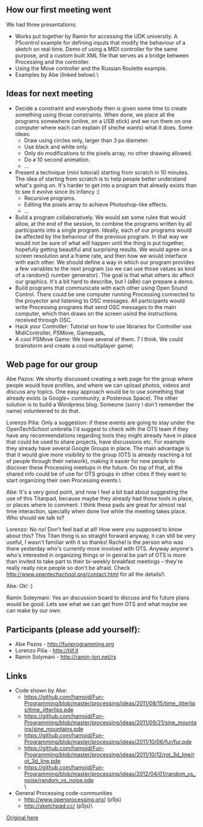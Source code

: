 ## How our first meeting went

We had three presentations:

-   Works put together by Ramin for accessing the UDK university. A
    P5control example for defining inputs that modify the behaviour of a
    sketch on real time. Demo of using a MIDI controller for the same
    purpose, and a custom built XML file that serves as a bridge between
    Processing and the controller.
-   Using the Move controller and the Russian Roulette example.
-   Examples by Abe (linked below).\

## Ideas for next meeting

-   Decide a constraint and everybody then is given some time to create
    something using those constraints. When done, we place all the
    programs somewhere (online, on a USB stick) and we run them on one
    computer where each can explain (if she/he wants) what it does. Some
    ideas:
    -   Draw using circles only, larger than 3 px diameter.
    -   Use black and white only.
    -   Only do modifications to the pixels array, no other drawing
        allowed.
    -   Do a 10 second animation.
    -   ...
-   Present a technique (mini tutorial) starting from scratch in 10
    minutes. The idea of starting from scratch is to help people better
    understand what's going on. It's harder to get into a program that
    already exists than to see it evolve since its infancy :)
    -   Recursive programs.
    -   Editing the pixels array to achieve Photoshop-like effects.
    -   ...
-   Build a program collaboratively. We would set some rules that would
    allow, at the end of the session, to combine the programs written by
    all participants into a single program. Ideally, each of our
    programs would be affected by the behaviour of the previous program.
    In that way we would not be sure of what will happen until the thing
    is put together, hopefully getting beautiful and surprising results.
    We would agree on a screen resolution and a frame rate, and then how
    we would interface with each other. We should define a way in which
    our program provides a few variables to the next program (so we can
    use those values as kind of a random() number generator). The goal
    is that what others do affect our graphics. It's a bit hard to
    describe, but I (aBe) can prepare a demo.
-   Build programs that communicate with each other using Open Sound
    Control. There could be one computer running Processing connected to
    the proyector and listening to OSC messages. All participants would
    write Processing programs that send OSC messages to the main
    computer, which then draws on the screen usind the instructions
    received through OSC.
-   Hack your Controller: Tutorial on how to use libraries for
    Controller use MidiController, PSMove, Gamepads,  
-   A cool PSMove Game: We have several of them. 7 I think. We could
    brainstorm and create a cool multiplayer game\

## Web page for our group

Abe Pazos: We shortly discussed creating a web page for the group where people
would have profiles, and where we can upload photos, videos and discuss
any topics. One easy approach would be to use something that already
exists (a Google+ community, a Posterous Space). The other solution is
to build a Wordpress blog. Someone (sorry I don't remember the name)
volunteered to do that.

Lorenzo Pilia: Only a suggestion: if these events are going to stay under the
OpenTechSchool umbrella I'd suggest to check with the OTS team if they
have any recommendations regarding tools they might already have in
place that could be used to share projects, have discussions etc. For
example they already have several Google Groups in place. The main
advantage is that it would give more visibility to the group (OTS is
already reaching a lot of people through their network), making it
easier for new people to discover these Processing meetups in the
future. On top of that, all the shared info could be of use for OTS
groups in other cities if they want to start organizing their own
Processing events.\

Abe: It's a very good point, and now I feel a bit bad about suggesting the
use of this Titanpad, because maybe they already had those tools in
place, or places where to comment. I think these pads are great for
almost real time interaction, specially when done live while the meeting
takes place. Who should we talk to?

Lorenzo: No no! Don't feel bad at all! How were you supposed to know about this?
This Titan thing is so straight forward anyway, it can still be very
useful, I wasn't familiar with it so thanks! Rachel is the person who
was there yesterday who's currently more involved with OTS. Anyway
anyone's who's interested in organizing things or in genral be part of
OTS is more than invited to take part to their bi-weekly breakfast
meetings – they're really really nice people so don't be afraid. Check
<http://www.opentechschool.org/contact.html> for all the details!\

Abe: Ok! :)

Ramin Soleymani: Yes an discussion board to discuss and fix future plans would be good.
Lets see what we can get from OTS and what maybe we can make by our
own.

## Participants (please add yourself):

* Abe Pazos - <http://funprogramming.org>
* Lorenzo Pilia - <http://tiif.it>
* Ramin Solymani - <http://ramin-ton.net/rs>


## Links

-   Code shown by Abe:
    -   <https://github.com/hamoid/Fun-Programming/blob/master/processing/ideas/2011/08/15/time_jitterlips/time_jitterlips.pde>
    -   <https://github.com/hamoid/Fun-Programming/blob/master/processing/ideas/2011/09/21/sine_mountains/sine_mountains.pde>
    -   <https://github.com/hamoid/Fun-Programming/blob/master/processing/ideas/2011/10/06/fur/fur.pde>
    -   <https://github.com/hamoid/Fun-Programming/blob/master/processing/ideas/2011/10/12/rot_3d_line/rot_3d_line.pde>
    -   <https://github.com/hamoid/Fun-Programming/blob/master/processing/ideas/2012/04/01/random_vs_noise/random_vs_noise.pde>\
        \
-   General Processing code-communities 
    -   <http://www.openprocessing.org/> (p5js)
    -   <http://sketchpad.cc/> (p5js)\

[Original here](https://titanpad.com/U9ClwJYMN4)

